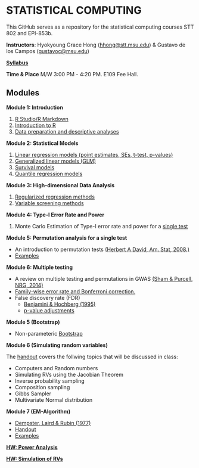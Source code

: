 # STATISTICAL COMPUTING


This GitHub serves as a repository for the statistical computing courses STT 802 and EPI-853b.

**Instructors**: Hyokyoung Grace Hong (hhong@stt.msu.edu) & Gustavo de los Campos (gustavoc@msu.edu)

**[Syllabus](https://app.box.com/s/4l7zea2zvqa1kq3137tujqdx0opiif1z)**

**Time & Place** M/W 	3:00 PM - 4:20 PM. E109 Fee Hall.



## Modules


**Module 1: Introduction**

  1. [R Studio/R Markdown](https://github.com/younghhk/STAT_COMP/blob/master/Rmarkdown.md)
  2. [Introduction to R](https://github.com/younghhk/STAT_COMP/blob/master/RIntro.md)
  3. [Data preparation and descriptive analyses](https://github.com/younghhk/STAT_COMP/blob/master/DESCRIPTIVE_STATS.md) 
 

**Module 2: Statistical Models**

  1. [Linear regression models (point estimates, SEs, t-test, p-values)](https://github.com/younghhk/STAT_COMP/blob/master/LM.md)
  2. [Generalized linear models (GLM)](https://github.com/younghhk/STAT_COMP/blob/master/GLM.md)
  3. [Survival models](https://github.com/younghhk/STAT_COMP/blob/master/SURVREG.md)
  4. [Quantile regression models](https://github.com/younghhk/STAT_COMP/blob/master/QR.md)

**Module 3: High-dimensional Data Analysis**

  1. [Regularized regression methods](https://github.com/younghhk/STAT_COMP/blob/master/PENREG.md)
  2. [Variable screening methods](https://github.com/younghhk/STAT_COMP/blob/master/VS.md) 

**Module 4: Type-I Error Rate and Power**

  1. Monte Carlo Estimation of Type-I error rate and power for a [single test](https://github.com/gdlc/STAT_COMP/blob/master/POWER.md)
  
**Module 5: Permutation analysis for a single test**
  * An introduction to permutation tests [(Herbert A David, Am. Stat, 2008.)](http://www.tandfonline.com/doi/abs/10.1198/000313008X269576)
  * [Examples](https://github.com/gdlc/STAT_COMP/blob/master/PERMUTATION.md)
    
**Module 6: Multiple testing**
  * A review on multiple testing and permutations in GWAS [(Sham & Purcell, NRG, 2014)](https://www.nature.com/articles/nrg3706)
  * [Family-wise error rate and Bonferroni correction.](https://github.com/gdlc/STAT_COMP/blob/master/multipleTesting.md)
  * False discovery rate (FDR)
    * [Benjamini & Hochberg (1995)](http://www.math.tau.ac.il/~ybenja/MyPapers/benjamini_hochberg1995.pdf)
    * [p-value adjustments](https://github.com/gdlc/STAT_COMP/blob/master/padjust.md)
  
**Module 5 (Bootstrap)**
  * Non-parameteric [Bootstrap](https://github.com/gdlc/STAT_COMP/blob/master/BOOTSTRAP.md)

**Module 6 (Simulating random variables)**

The [handout](https://github.com/gdlc/STAT_COMP/blob/master/SimulatingRandomVariables.pdf) covers the follwing topics that will be discussed in class:
  
  * Computers and Random numbers 
  * Simulating RVs using the Jacobian Theorem
  * Inverse probability sampling
  * Composition sampling
  * Gibbs Sampler
  * Multivariate Normal distribution
  
**Module 7 (EM-Algorithm)**

  * [Dempster, Laird & Rubin (1977)](https://github.com/gdlc/STAT_COMP/blob/master/EM_DempsterLairdRubin1977.pdf)
  * [Handout](https://github.com/gdlc/STAT_COMP/blob/master/EMAlgorithm.pdf)
  * [Examples](https://github.com/gdlc/STAT_COMP/blob/master/EM.md)
  
  
  
**[HW: Power Analysis](https://github.com/gdlc/STAT_COMP/blob/master/HW_POWER.md)**

**[HW: Simulation of RVs](https://github.com/gdlc/STAT_COMP/blob/master/HW_SIMULATION_RVs.md)**

